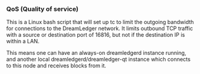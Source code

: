 ### QoS (Quality of service) ###

This is a Linux bash script that will set up tc to limit the outgoing bandwidth for connections to the DreamLedger network. It limits outbound TCP traffic with a source or destination port of 16816, but not if the destination IP is within a LAN.

This means one can have an always-on dreamledgerd instance running, and another local dreamledgerd/dreamledger-qt instance which connects to this node and receives blocks from it.
